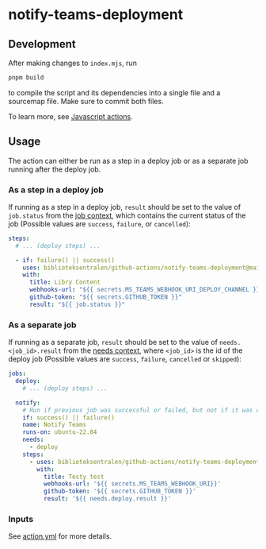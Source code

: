 # notify-teams-deployment

## Development

After making changes to `index.mjs`, run

```sh
pnpm build
```

to compile the script and its dependencies into a single file and a sourcemap file.
Make sure to commit both files.

To learn more, see [Javascript actions](https://docs.github.com/en/actions/creating-actions/creating-a-javascript-action).

## Usage

The action can either be run as a step in a deploy job or as a separate job running after the deploy job.

### As a step in a deploy job

If running as a step in a deploy job, `result` should be set to the value of `job.status` from the
[job context](https://docs.github.com/en/actions/learn-github-actions/contexts#job-context), which
contains the current status of the job (Possible values are `success`, `failure`, or `cancelled`):

```yaml
steps:
  # ... (deploy steps) ...

  - if: failure() || success()
    uses: biblioteksentralen/github-actions/notify-teams-deployment@main
    with:
      title: Libry Content
      webhooks-url: "${{ secrets.MS_TEAMS_WEBHOOK_URI_DEPLOY_CHANNEL }}"
      github-token: "${{ secrets.GITHUB_TOKEN }}"
      result: "${{ job.status }}"
```

### As a separate job

If running as a separate job, `result` should be set to the value of `needs.<job_id>.result` from
the [needs context](https://docs.github.com/en/actions/learn-github-actions/contexts#needs-context),
where `<job_id>` is the id of the deploy job (Possible values are `success`, `failure`, `cancelled`
or `skipped`):

```yaml
jobs:
  deploy:
    # ... (deploy steps) ...

  notify:
    # Run if previous job was successful or failed, but not if it was cancelled.
    if: success() || failure()
    name: Notify Teams
    runs-on: ubuntu-22.04
    needs:
      - deploy
    steps:
      - uses: biblioteksentralen/github-actions/notify-teams-deployment@main
        with:
          title: Testy test
          webhooks-url: '${{ secrets.MS_TEAMS_WEBHOOK_URI}}'
          github-token: '${{ secrets.GITHUB_TOKEN }}'
          result: '${{ needs.deploy.result }}'
```

### Inputs

See [action.yml](action.yml) for more details.
